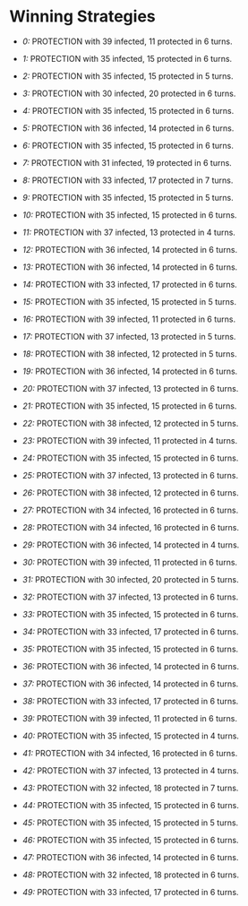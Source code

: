 # Winning Strategies

* _0:_ PROTECTION with 39 infected, 11 protected in 6 turns.


* _1:_ PROTECTION with 35 infected, 15 protected in 6 turns.


* _2:_ PROTECTION with 35 infected, 15 protected in 5 turns.


* _3:_ PROTECTION with 30 infected, 20 protected in 6 turns.


* _4:_ PROTECTION with 35 infected, 15 protected in 6 turns.


* _5:_ PROTECTION with 36 infected, 14 protected in 6 turns.


* _6:_ PROTECTION with 35 infected, 15 protected in 6 turns.


* _7:_ PROTECTION with 31 infected, 19 protected in 6 turns.


* _8:_ PROTECTION with 33 infected, 17 protected in 7 turns.


* _9:_ PROTECTION with 35 infected, 15 protected in 5 turns.


* _10:_ PROTECTION with 35 infected, 15 protected in 6 turns.


* _11:_ PROTECTION with 37 infected, 13 protected in 4 turns.


* _12:_ PROTECTION with 36 infected, 14 protected in 6 turns.


* _13:_ PROTECTION with 36 infected, 14 protected in 6 turns.


* _14:_ PROTECTION with 33 infected, 17 protected in 6 turns.


* _15:_ PROTECTION with 35 infected, 15 protected in 5 turns.


* _16:_ PROTECTION with 39 infected, 11 protected in 6 turns.


* _17:_ PROTECTION with 37 infected, 13 protected in 5 turns.


* _18:_ PROTECTION with 38 infected, 12 protected in 5 turns.


* _19:_ PROTECTION with 36 infected, 14 protected in 6 turns.


* _20:_ PROTECTION with 37 infected, 13 protected in 6 turns.


* _21:_ PROTECTION with 35 infected, 15 protected in 6 turns.


* _22:_ PROTECTION with 38 infected, 12 protected in 5 turns.


* _23:_ PROTECTION with 39 infected, 11 protected in 4 turns.


* _24:_ PROTECTION with 35 infected, 15 protected in 6 turns.


* _25:_ PROTECTION with 37 infected, 13 protected in 6 turns.


* _26:_ PROTECTION with 38 infected, 12 protected in 6 turns.


* _27:_ PROTECTION with 34 infected, 16 protected in 6 turns.


* _28:_ PROTECTION with 34 infected, 16 protected in 6 turns.


* _29:_ PROTECTION with 36 infected, 14 protected in 4 turns.


* _30:_ PROTECTION with 39 infected, 11 protected in 6 turns.


* _31:_ PROTECTION with 30 infected, 20 protected in 5 turns.


* _32:_ PROTECTION with 37 infected, 13 protected in 6 turns.


* _33:_ PROTECTION with 35 infected, 15 protected in 6 turns.


* _34:_ PROTECTION with 33 infected, 17 protected in 6 turns.


* _35:_ PROTECTION with 35 infected, 15 protected in 6 turns.


* _36:_ PROTECTION with 36 infected, 14 protected in 6 turns.


* _37:_ PROTECTION with 36 infected, 14 protected in 6 turns.


* _38:_ PROTECTION with 33 infected, 17 protected in 6 turns.


* _39:_ PROTECTION with 39 infected, 11 protected in 6 turns.


* _40:_ PROTECTION with 35 infected, 15 protected in 4 turns.


* _41:_ PROTECTION with 34 infected, 16 protected in 6 turns.


* _42:_ PROTECTION with 37 infected, 13 protected in 4 turns.


* _43:_ PROTECTION with 32 infected, 18 protected in 7 turns.


* _44:_ PROTECTION with 35 infected, 15 protected in 6 turns.


* _45:_ PROTECTION with 35 infected, 15 protected in 5 turns.


* _46:_ PROTECTION with 35 infected, 15 protected in 6 turns.


* _47:_ PROTECTION with 36 infected, 14 protected in 6 turns.


* _48:_ PROTECTION with 32 infected, 18 protected in 6 turns.


* _49:_ PROTECTION with 33 infected, 17 protected in 6 turns.


